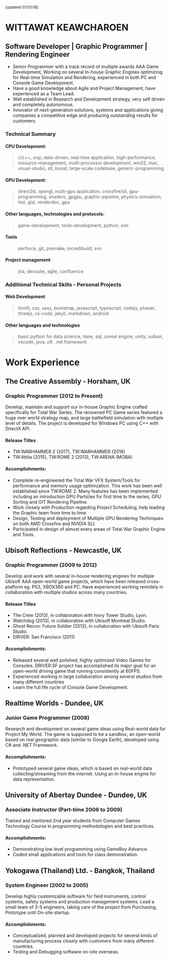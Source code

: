 <small>[updated 07/01/18]</small>
# WITTAWAT KEAWCHAROEN 
## Software Developer | Graphic Programmer | Rendering Engineer
- Senior Programmer with a track record of multiple awards AAA Game Development, Working on several In-house Graphic Engines optimizing for Real-time Simulation and Rendering, experienced in both PC and Console Game Development.
- Have a good knowledge about Agile and Project Management, have experienced as a Team Lead.
- Well established in Research and Development strategy, very self driven and completely autonomous.
- Innovator of next-generation solutions, systems and applications giving companies a competitive edge and producing outstanding results for customers.

### Technical Summary
#### CPU Development:
> c/c++, oop, data-driven, real-time application, high-performance, resource-management, multi-processor development, win32, mac, visual-studio, stl, boost, large-scale codebase, generic-programming

#### GPU Development:
> direct3d, opengl, multi-gpu application, crossfire/sli, gpu-programming, shaders, gpgpu, graphic-pipeline, physics-simulation, hlsl, glsl, renderdoc, gpa

#### Other languages, technologies and protocols:
> game-development, tools-development, python, xml 

#### Tools
> perforce, git, premake, incredibuild, svn

#### Project management
> jira, devsuite, agile, confluence

### Additional Technical Skills - Personal Projects
#### Web Development
> html5, css, sass, bootstrap, javascript, typescript, nodejs, phaser, threejs, vs-code, jekyll, markdown, android

#### Other languages and technologies
> basic python for data science, haxe, sql, unreal engine, unity, vulkan, vscode, java, c#, .net framework

# Work Experience
## The Creative Assembly - Horsham, UK 
### Graphic Programmer (2012 to Present)
Develop, maintain and support our in-house Graphic Engine crafted specifically for Total War Series. The renowned PC Game series featured a huge over world strategy map, and large battlefield simulation with multiple level of details. The project is developed for Windows PC using C++ with DirectX API.

#### Release Titles
- TW:WARHAMMER 2 (2017), TW:WARHAMMER (2016)
- TW:Attila (2015), TW:ROME 2 (2013), TW:ARENA (MOBA)

#### Accomplishments:
- Complete re-engineered the Total War VFX System/Tools for performance and memory usage optimization. This work has been well established since TW:ROME 2. Many features has been implemented including an introduction GPU Particles for first time to the series, GPU Sorting and OIT Rendering Pipeline.
- Work closely with Production regarding Project Scheduling, help leading the Graphic team from time to time.
- Design, Testing and deployment of Multiple GPU Rendering Techniques on both AMD Crossfire and NVIDIA SLI. 
- Participated in design of almost every areas of Total War Graphic Engine and Tools.

## Ubisoft Reflections - Newcastle, UK
### Graphic Programmer (2009 to 2012)
Develop and work with several in-house rendering engines for multiple Ubisoft AAA open-world game projects, which have been released cross-platform eg. PS3, XBOX360 and PC. Have experienced working remotely in collaboration with multiple studios across many countries.

#### Release Titles
- The Crew (2013), in collaboration with Ivory Tower Studio, Lyon.
- Watchdog (2013), in collaboration with Ubisoft Montreal Studio. 
- Ghost Recon: Future Soldier (2012), in collaboration with Ubisoft Paris Studio.
- DRIVER: San Francisco (2011)

#### Accomplishments:
- Released several well polished, highly optimized Video Games for Consoles. DRIVER:SF project has accomplished its major goal for an open-world driving game that running consistently at 60FPS.
- Experienced working in large collaboration among several studios from many different countries
- Learn the full life cycle of Console Game Development.

## Realtime Worlds - Dundee, UK
### Junior Game Programmer (2008)
Research and development on several game ideas using Real-world data for Project My World. The game is supposed to be a sandbox, an open-world based on real geographic data (similar to Google Earth), developed using C# and .NET Framework.

#### Accomplishments:
- Prototyped several game ideas, which is based on real-world data collecting/streaming from the internet. Using an in-house engine for data representation.

## University of Abertay Dundee - Dundee, UK
### Associate Instructor (Part-time 2006 to 2009)
Trained and mentored 2nd year students from Computer Games Technology Course in programming methodologies and best practices.

#### Accomplishments:
- Demonstrating low level programming using GameBoy Advance.
- Coded small applications and tools for class demonstration.

## Yokogawa (Thailand) Ltd. - Bangkok, Thailand
### System Engineer (2002 to 2005)
Develop highly customizable software for field instruments, control systems, safety systems and production management systems. Lead a small team of 3-5 engineers, taking care of the project from Purchasing, Prototype until On-site startup.

#### Accomplishments:
- Conceptualized, planned and developed projects for several kinds of manufacturing process closely with customers from many different countries. 
- Testing and Debugging software on-site overseas. 
